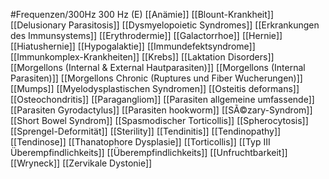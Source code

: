 #Frequenzen/300Hz
300 Hz (E)
[[Anämie]]
[[Blount-Krankheit]]
[[Delusionary Parasitosis]]
[[Dysmyelopoietic Syndromes]]
[[Erkrankungen des Immunsystems]]
[[Erythrodermie]]
[[Galactorrhoe]]
[[Hernie]]
[[Hiatushernie]]
[[Hypogalaktie]]
[[Immundefektsyndrome]]
[[Immunkomplex-Krankheiten]]
[[Krebs]]
[[Laktation Disorders]]
[[Morgellons (Internal & External Hautparasiten)]]
[[Morgellons (Internal Parasiten)]]
[[Morgellons Chronic (Ruptures und Fiber Wucherungen)]]
[[Mumps]]
[[Myelodysplastischen Syndromen]]
[[Osteitis deformans]]
[[Osteochondritis]]
[[Paragangliom]]
[[Parasiten allgemeine umfassende]]
[[Parasiten Gyrodactylus]]
[[Parasiten hookworm]]
[[SÃ©zary-Syndrom]]
[[Short Bowel Syndrom]]
[[Spasmodischer Torticollis]]
[[Spherocytosis]]
[[Sprengel-Deformität]]
[[Sterility]]
[[Tendinitis]]
[[Tendinopathy]]
[[Tendinose]]
[[Thanatophore Dysplasie]]
[[Torticollis]]
[[Typ III Überempfindlichkeits]]
[[Überempfindlichkeits]]
[[Unfruchtbarkeit]]
[[Wryneck]]
[[Zervikale Dystonie]]
